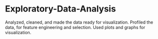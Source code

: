 # Exploratory-Data-Analysis
Analyzed, cleaned, and made the data ready for visualization. 
Profiled the data, for feature engineering and selection. 
Used plots and graphs for visualization.

